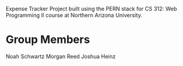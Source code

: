 Expense Tracker Project built using the PERN stack for CS 312: Web Programming II course at Northern Arizona University.

# Group Members
Noah Schwartz
Morgan Reed
Joshua Heinz
